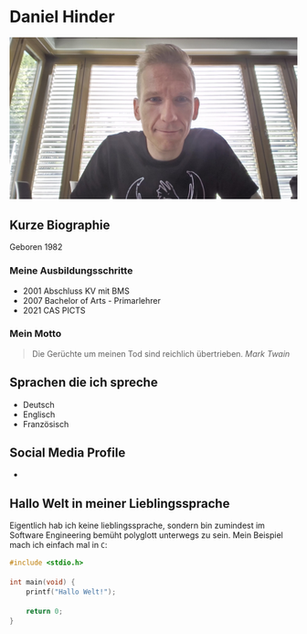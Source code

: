 # Daniel Hinder

![Dani Hinder](../img/hida.jpg)

## Kurze Biographie

Geboren 1982

### Meine Ausbildungsschritte

- 2001 Abschluss KV mit BMS
- 2007 Bachelor of Arts - Primarlehrer
- 2021 CAS PICTS

### Mein Motto

> Die Gerüchte um meinen Tod sind reichlich übertrieben.
> *Mark Twain*

## Sprachen die ich spreche

- Deutsch
- Englisch
- Französisch 

## Social Media Profile

- [](https://www.linkedin.com/in/ueli-niederer/)

## Hallo Welt in meiner Lieblingssprache

Eigentlich hab ich keine lieblingssprache, sondern bin zumindest im Software Engineering bemüht polyglott unterwegs zu sein. Mein Beispiel mach ich einfach mal in `C`:

```c
#include <stdio.h>

int main(void) {
    printf("Hallo Welt!");

    return 0;
}
```
 

